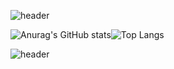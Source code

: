 ![header](https://capsule-render.vercel.app/api?type=waving&color=7C68C2&height=200&section=header&&fontSize=90)

![Anurag's GitHub stats](https://github-readme-stats.vercel.app/api?username=YUNJAYJAY&show_icons=true&title_color=404040&text_color=404040&border_color=404040&icon_color=404040&bg_color=7C68C2)![Top Langs](https://github-readme-stats.vercel.app/api/top-langs/?username=YUNJAYJAY&layout=donut)

![header](https://capsule-render.vercel.app/api?type=waving&color=7C68C2&height=200&section=footer&&fontSize=90)
